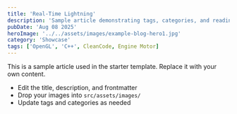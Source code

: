 ```yaml
---
title: 'Real-Time Lightning'
description: 'Sample article demonstrating tags, categories, and reading time'
pubDate: 'Aug 08 2025'
heroImage: '../../assets/images/example-blog-hero1.jpg'
category: 'Showcase'
tags: ['OpenGL', 'C++', CleanCode, Engine Motor]
---
```


This is a sample article used in the starter template. Replace it with your own content.

- Edit the title, description, and frontmatter
- Drop your images into `src/assets/images/`
- Update tags and categories as needed


